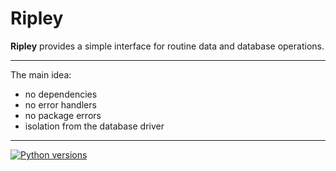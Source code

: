 # Ripley

**Ripley** provides a simple interface for routine data and database operations. 

<hr/>

The main idea:

- no dependencies
- no error handlers
- no package errors
- isolation from the database driver

<hr/>


[![Python versions](https://img.shields.io/badge/Package-Info-blue?logo=hackthebox)](https://d-ganchar.github.io/ripley.html)
